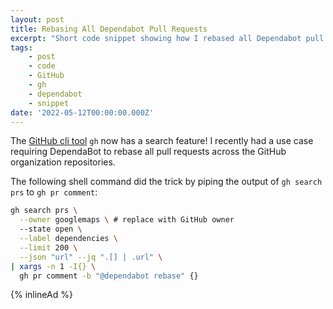 ```yaml
---
layout: post
title: Rebasing All Dependabot Pull Requests
excerpt: "Short code snippet showing how I rebased all Dependabot pull requests across a GitHub org."
tags:
    - post
    - code
    - GitHub
    - gh
    - dependabot
    - snippet
date: '2022-05-12T00:00:00.000Z'
---
```


The [GitHub cli tool](https://cli.github.com/) `gh` now has a search feature! I recently had a use case requiring DependaBot to rebase all pull requests across the GitHub organization repositories. 

The following shell command did the trick by piping the output of `gh search prs` to `gh pr comment`:

```bash
gh search prs \
  --owner googlemaps \ # replace with GitHub owner
  --state open \
  --label dependencies \
  --limit 200 \
  --json "url" --jq ".[] | .url" \
| xargs -n 1 -I{} \
  gh pr comment -b "@dependabot rebase" {}
```

{% inlineAd %}
